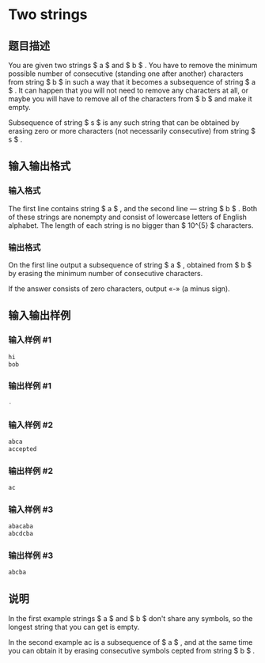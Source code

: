 # Two strings

## 题目描述

You are given two strings $ a $ and $ b $ . You have to remove the minimum possible number of consecutive (standing one after another) characters from string $ b $ in such a way that it becomes a subsequence of string $ a $ . It can happen that you will not need to remove any characters at all, or maybe you will have to remove all of the characters from $ b $ and make it empty.

Subsequence of string $ s $ is any such string that can be obtained by erasing zero or more characters (not necessarily consecutive) from string $ s $ .

## 输入输出格式

### 输入格式

The first line contains string $ a $ , and the second line — string $ b $ . Both of these strings are nonempty and consist of lowercase letters of English alphabet. The length of each string is no bigger than $ 10^{5} $ characters.

### 输出格式

On the first line output a subsequence of string $ a $ , obtained from $ b $ by erasing the minimum number of consecutive characters.

If the answer consists of zero characters, output «-» (a minus sign).

## 输入输出样例

### 输入样例 #1

```cpp
hi
bob

```
### 输出样例 #1

```cpp
-

```
### 输入样例 #2

```cpp
abca
accepted

```
### 输出样例 #2

```cpp
ac

```
### 输入样例 #3

```cpp
abacaba
abcdcba

```
### 输出样例 #3

```cpp
abcba

```
## 说明

In the first example strings $ a $ and $ b $ don't share any symbols, so the longest string that you can get is empty.

In the second example ac is a subsequence of $ a $ , and at the same time you can obtain it by erasing consecutive symbols cepted from string $ b $ .

